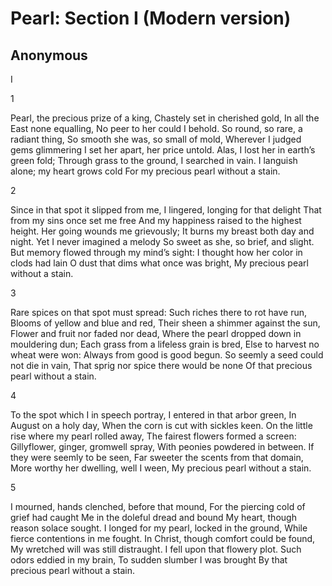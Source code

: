 # Pearl: Section I (Modern version)
## Anonymous
I

1

Pearl, the precious prize of a king,
Chastely set in cherished gold,
In all the East none equalling,
No peer to her could I behold.
So round, so rare, a radiant thing,
So smooth she was, so small of mold,
Wherever I judged gems glimmering
I set her apart, her price untold.
Alas, I lost her in earth’s green fold;
Through grass to the ground, I searched in vain.
I languish alone; my heart grows cold
For my precious pearl without a stain.

2

Since in that spot it slipped from me,
I lingered, longing for that delight
That from my sins once set me free
And my happiness raised to the highest height.
Her going wounds me grievously;
It burns my breast both day and night.
Yet I never imagined a melody
So sweet as she, so brief, and slight.
But memory flowed through my mind’s sight:
I thought how her color in clods had lain
O dust that dims what once was bright,
My precious pearl without a stain.

3

Rare spices on that spot must spread:
Such riches there to rot have run,
Blooms of yellow and blue and red,
Their sheen a shimmer against the sun,
Flower and fruit nor faded nor dead,
Where the pearl dropped down in mouldering dun;
Each grass from a lifeless grain is bred,
Else to harvest no wheat were won:
Always from good is good begun.
So seemly a seed could not die in vain,
That sprig nor spice there would be none
Of that precious pearl without a stain.

4

To the spot which I in speech portray,
I entered in that arbor green,
In August on a holy day,
When the corn is cut with sickles keen.
On the little rise where my pearl rolled away,
The fairest flowers formed a screen:
Gillyflower, ginger, gromwell spray,
With peonies powdered in between.
If they were seemly to be seen,
Far sweeter the scents from that domain,
More worthy her dwelling, well I ween,
My precious pearl without a stain.

5

I mourned, hands clenched, before that mound,
For the piercing cold of grief had caught
Me in the doleful dread and bound
My heart, though reason solace sought.
I longed for my pearl, locked in the ground,
While fierce contentions in me fought.
In Christ, though comfort could be found,
My wretched will was still distraught.
I fell upon that flowery plot.
Such odors eddied in my brain,
To sudden slumber I was brought
By that precious pearl without a stain.